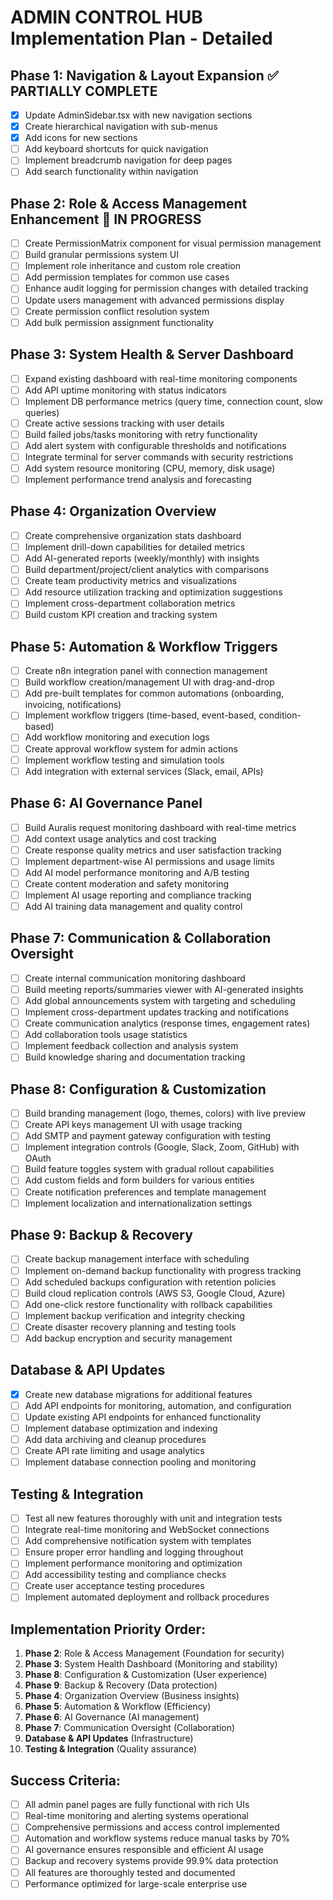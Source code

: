 # ADMIN CONTROL HUB Implementation Plan - Detailed

## Phase 1: Navigation & Layout Expansion ✅ PARTIALLY COMPLETE
- [x] Update AdminSidebar.tsx with new navigation sections
- [x] Create hierarchical navigation with sub-menus
- [x] Add icons for new sections
- [ ] Add keyboard shortcuts for quick navigation
- [ ] Implement breadcrumb navigation for deep pages
- [ ] Add search functionality within navigation

## Phase 2: Role & Access Management Enhancement 🔄 IN PROGRESS
- [ ] Create PermissionMatrix component for visual permission management
- [ ] Build granular permissions system UI
- [ ] Implement role inheritance and custom role creation
- [ ] Add permission templates for common use cases
- [ ] Enhance audit logging for permission changes with detailed tracking
- [ ] Update users management with advanced permissions display
- [ ] Create permission conflict resolution system
- [ ] Add bulk permission assignment functionality

## Phase 3: System Health & Server Dashboard
- [ ] Expand existing dashboard with real-time monitoring components
- [ ] Add API uptime monitoring with status indicators
- [ ] Implement DB performance metrics (query time, connection count, slow queries)
- [ ] Create active sessions tracking with user details
- [ ] Build failed jobs/tasks monitoring with retry functionality
- [ ] Add alert system with configurable thresholds and notifications
- [ ] Integrate terminal for server commands with security restrictions
- [ ] Add system resource monitoring (CPU, memory, disk usage)
- [ ] Implement performance trend analysis and forecasting

## Phase 4: Organization Overview
- [ ] Create comprehensive organization stats dashboard
- [ ] Implement drill-down capabilities for detailed metrics
- [ ] Add AI-generated reports (weekly/monthly) with insights
- [ ] Build department/project/client analytics with comparisons
- [ ] Create team productivity metrics and visualizations
- [ ] Add resource utilization tracking and optimization suggestions
- [ ] Implement cross-department collaboration metrics
- [ ] Build custom KPI creation and tracking system

## Phase 5: Automation & Workflow Triggers
- [ ] Create n8n integration panel with connection management
- [ ] Build workflow creation/management UI with drag-and-drop
- [ ] Add pre-built templates for common automations (onboarding, invoicing, notifications)
- [ ] Implement workflow triggers (time-based, event-based, condition-based)
- [ ] Add workflow monitoring and execution logs
- [ ] Create approval workflow system for admin actions
- [ ] Implement workflow testing and simulation tools
- [ ] Add integration with external services (Slack, email, APIs)

## Phase 6: AI Governance Panel
- [ ] Build Auralis request monitoring dashboard with real-time metrics
- [ ] Add context usage analytics and cost tracking
- [ ] Create response quality metrics and user satisfaction tracking
- [ ] Implement department-wise AI permissions and usage limits
- [ ] Add AI model performance monitoring and A/B testing
- [ ] Create content moderation and safety monitoring
- [ ] Implement AI usage reporting and compliance tracking
- [ ] Add AI training data management and quality control

## Phase 7: Communication & Collaboration Oversight
- [ ] Create internal communication monitoring dashboard
- [ ] Build meeting reports/summaries viewer with AI-generated insights
- [ ] Add global announcements system with targeting and scheduling
- [ ] Implement cross-department updates tracking and notifications
- [ ] Create communication analytics (response times, engagement rates)
- [ ] Add collaboration tools usage statistics
- [ ] Implement feedback collection and analysis system
- [ ] Build knowledge sharing and documentation tracking

## Phase 8: Configuration & Customization
- [ ] Build branding management (logo, themes, colors) with live preview
- [ ] Create API keys management UI with usage tracking
- [ ] Add SMTP and payment gateway configuration with testing
- [ ] Implement integration controls (Google, Slack, Zoom, GitHub) with OAuth
- [ ] Build feature toggles system with gradual rollout capabilities
- [ ] Add custom fields and form builders for various entities
- [ ] Create notification preferences and template management
- [ ] Implement localization and internationalization settings

## Phase 9: Backup & Recovery
- [ ] Create backup management interface with scheduling
- [ ] Implement on-demand backup functionality with progress tracking
- [ ] Add scheduled backups configuration with retention policies
- [ ] Build cloud replication controls (AWS S3, Google Cloud, Azure)
- [ ] Add one-click restore functionality with rollback capabilities
- [ ] Implement backup verification and integrity checking
- [ ] Create disaster recovery planning and testing tools
- [ ] Add backup encryption and security management

## Database & API Updates
- [x] Create new database migrations for additional features
- [ ] Add API endpoints for monitoring, automation, and configuration
- [ ] Update existing API endpoints for enhanced functionality
- [ ] Implement database optimization and indexing
- [ ] Add data archiving and cleanup procedures
- [ ] Create API rate limiting and usage analytics
- [ ] Implement database connection pooling and monitoring

## Testing & Integration
- [ ] Test all new features thoroughly with unit and integration tests
- [ ] Integrate real-time monitoring and WebSocket connections
- [ ] Add comprehensive notification system with templates
- [ ] Ensure proper error handling and logging throughout
- [ ] Implement performance monitoring and optimization
- [ ] Add accessibility testing and compliance checks
- [ ] Create user acceptance testing procedures
- [ ] Implement automated deployment and rollback procedures

## Implementation Priority Order:
1. **Phase 2**: Role & Access Management (Foundation for security)
2. **Phase 3**: System Health Dashboard (Monitoring and stability)
3. **Phase 8**: Configuration & Customization (User experience)
4. **Phase 9**: Backup & Recovery (Data protection)
5. **Phase 4**: Organization Overview (Business insights)
6. **Phase 5**: Automation & Workflow (Efficiency)
7. **Phase 6**: AI Governance (AI management)
8. **Phase 7**: Communication Oversight (Collaboration)
9. **Database & API Updates** (Infrastructure)
10. **Testing & Integration** (Quality assurance)

## Success Criteria:
- [ ] All admin panel pages are fully functional with rich UIs
- [ ] Real-time monitoring and alerting systems operational
- [ ] Comprehensive permissions and access control implemented
- [ ] Automation and workflow systems reduce manual tasks by 70%
- [ ] AI governance ensures responsible and efficient AI usage
- [ ] Backup and recovery systems provide 99.9% data protection
- [ ] All features are thoroughly tested and documented
- [ ] Performance optimized for large-scale enterprise use
